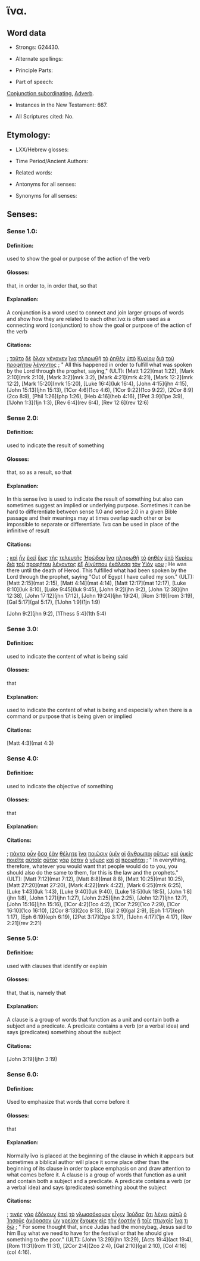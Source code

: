# ἵνα.

<!-- Status: S3=Needs2ndReview -->
<!-- Lexica used for edits: BDAG, LN, FFM, A-S  -->

## Word data

* Strongs: G24430.

* Alternate spellings:

* Principle Parts: 

* Part of speech: 

[Conjunction subordinating](http://ugg.readthedocs.io/en/latest/conjunction_subordinating.html),
[Adverb](http://ugg.readthedocs.io/en/latest/adverb.html).

* Instances in the New Testament: 667.

* All Scriptures cited: No.

## Etymology: 

* LXX/Hebrew glosses: 

* Time Period/Ancient Authors: 

* Related words: 

* Antonyms for all senses:

* Synonyms for all senses: 

## Senses:

### Sense  1.0: 

#### Definition: 

used to show the goal or purpose of the action of the verb

#### Glosses: 

that, in order to, in order that, so that

#### Explanation:

A conjunction is a word used to connect and join larger groups of words and show how they are related to each other.ἵνα is often used as a connecting word (conjunction) to show the goal or purpose of the action of the verb


#### Citations: 

; [τοῦτο](../G37780/01.md) [δὲ](../G11610/01.md) [ὅλον](../G36500/01.md) [γέγονεν](../G10960/01.md) [ἵνα](../G24430/01.md) [πληρωθῇ](../G41370/01.md) [τὸ](../G35880/01.md) [ῥηθὲν](../G30040/01.md) [ὑπὸ](../G52590/01.md) [Κυρίου](../G29620/01.md) [διὰ](../G12230/01.md) [τοῦ](../G35880/01.md) [προφήτου](../G43960/01.md) [λέγοντος](../G30040/01.md)
; " All this happened in order to fulfill what was spoken by the Lord through the prophet, saying," (ULT): 
[Matt 1:22](mat 1:22), [Mark 2:10](mrk 2:10), [Mark 3:2](mrk 3:2), [Mark 4:21](mrk 4:21), [Mark 12:2](mrk 12:2), [Mark 15:20](mrk 15:20), [Luke 16:4](luk 16:4), [John 4:15](jhn 4:15), [John 15:13](jhn 15:13), [1Cor 4:6](1co 4:6), [1Cor 9:22](1co 9:22), [2Cor 8:9](2co 8:9), [Phil 1:26](php 1:26), [Heb 4:16](heb 4:16), [1Pet 3:9](1pe 3:9), [1John 1:3](1jn 1:3), [Rev 6:4](rev 6:4), [Rev 12:6](rev 12:6)

### Sense  2.0:

#### Definition: 

used to indicate the result of something 

#### Glosses: 

that, so as a result, so that

#### Explanation:

In this sense ἵνα is used to indicate the result of something but also can sometimes suggest an implied or underlying purpose. Sometimes it can be hard to differentiate between sense 1.0 and sense 2.0 in a given Bible passage and their meanings may at times overlap each other or be impossible to separate or differentiate. ἵνα can be used in place of the infinitive of result

#### Citations: 


; [καὶ](../G25320/01.md) [ἦν](../G99999/01.md) [ἐκεῖ](../G15630/01.md) [ἕως](../G21930/01.md) [τῆς](../G35880/01.md) [τελευτῆς](../G50540/01.md) [Ἡρῴδου](../G22640/01.md) [ἵνα](../G24430/01.md) [πληρωθῇ](../G41370/01.md) [τὸ](../G35880/01.md) [ῥηθὲν](../G30040/01.md) [ὑπὸ](../G52590/01.md) [Κυρίου](../G29620/01.md) [διὰ](../G12230/01.md) [τοῦ](../G35880/01.md) [προφήτου](../G43960/01.md) [λέγοντος](../G30040/01.md) [ἐξ](../G15370/01.md) [Αἰγύπτου](../G01250/01.md) [ἐκάλεσα](../G25640/01.md) [τὸν](../G35880/01.md) [Υἱόν](../G52070/01.md) [μου](../G14730/01.md)
; He was there until the death of Herod. This fulfilled what had been spoken by the Lord through the prophet, saying "Out of Egypt I have called my son." (ULT): 
[Matt 2:15](mat 2:15), [Matt 4:14](mat 4:14), [Matt 12:17](mat 12:17), [Luke 8:10](luk 8:10), [Luke 9:45](luk 9:45), [John 9:2](jhn 9:2), [John 12:38](jhn 12:38), [John 17:12](jhn 17:12), [John 19:24](jhn 19:24), [Rom 3:19](rom 3:19), [Gal 5:17](gal 5:17),  [1John 1:9](1jn 1:9)


[John 9:2](jhn 9:2), [1Thess 5:4](1th 5:4)

### Sense  3.0:

#### Definition: 

used to indicate the content of what is being said  

#### Glosses: 

that

#### Explanation:

used to indicate the content of what is being and especially when there is a command  or purpose that is being given or implied

#### Citations: 

[Matt 4:3](mat 4:3)

### Sense  4.0: 

#### Definition: 

used to indicate the objective of something

#### Glosses: 

that

#### Explanation: 

#### Citations: 

; [πάντα](../G39560/01.md) [οὖν](../G37670/01.md) [ὅσα](../G37450/01.md) [ἐὰν](../G14370/01.md) [θέλητε](../G23090/01.md) [ἵνα](../G24430/01.md) [ποιῶσιν](../G41600/01.md) [ὑμῖν](../G47710/01.md) [οἱ](../G35880/01.md) [ἄνθρωποι](../G04440/01.md) [οὕτως](../G37790/01.md) [καὶ](../G25320/01.md) [ὑμεῖς](../G47710/01.md) [ποιεῖτε](../G41600/01.md) [αὐτοῖς](../G08460/01.md) [οὗτος](../G37780/01.md) [γάρ](../G10630/01.md) [ἐστιν](../G99999/01.md) [ὁ](../G35880/01.md) [νόμος](../G35510/01.md) [καὶ](../G25320/01.md) [οἱ](../G35880/01.md) [προφῆται](../G43960/01.md)
; " In everything, therefore, whatever you would want that people would do to you, you should also do the same to them, for this is the law and the prophets." (ULT): 
[Matt 7:12](mat 7:12), [Matt 8:8](mat 8:8), [Matt 10:25](mat 10:25), [Matt 27:20](mat 27:20), [Mark 4:22](mrk 4:22), [Mark 6:25](mrk 6:25), [Luke 1:43](luk 1:43), [Luke 9:40](luk 9:40), [Luke 18:5](luk 18:5), [John 1:8](jhn 1:8), [John 1:27](jhn 1:27), [John 2:25](jhn 2:25), [John 12:7](jhn 12:7), [John 15:16](jhn 15:16), [1Cor 4:2](1co 4:2), [1Cor 7:29](1co 7:29), [1Cor 16:10](1co 16:10), [2Cor 8:13](2co 8:13), [Gal 2:9](gal 2:9), [Eph 1:17](eph 1:17), [Eph 6:19](eph 6:19), [2Pet 3:17](2pe 3:17), [1John 4:17](1jn 4:17), [Rev 2:21](rev 2:21)


### Sense  5.0: 

#### Definition: 

used with clauses that identify or explain

#### Glosses: 

that, that is, namely that

#### Explanation: 

A clause is a group of words that function as a unit and contain both a subject and a predicate. A predicate contains a verb (or a verbal idea) and says (predicates) something about the subject

#### Citations:

[John 3:19](jhn 3:19)


### Sense  6.0: 

#### Definition: 

Used to emphasize that words that come before it

#### Glosses: 

that

#### Explanation:

Normally ἵνα is placed at the beginning of the clause in which it appears but sometimes a biblical author will place it some place other than the beginning of its clause in order to place emphasis on and draw attention to what comes before it. A clause is a group of words that function as a unit and contain both a subject and a predicate. A predicate contains a verb (or a verbal idea) and says (predicates) something about the subject

#### Citations: 

; [τινὲς](../G51000/01.md) [γὰρ](../G10630/01.md) [ἐδόκουν](../G13800/01.md) [ἐπεὶ](../G18930/01.md) [τὸ](../G35880/01.md) [γλωσσόκομον](../G11010/01.md) [εἶχεν](../G21920/01.md) [Ἰούδας](../G24550/01.md) [ὅτι](../G37540/01.md) [λέγει](../G30040/01.md) [αὐτῷ](../G08460/01.md) [ὁ](../G35880/01.md) [Ἰησοῦς](../G24240/01.md) [ἀγόρασον](../G00590/01.md) [ὧν](../G37390/01.md) [χρείαν](../G55320/01.md) [ἔχομεν](../G21920/01.md) [εἰς](../G15190/01.md) [τὴν](../G35880/01.md) [ἑορτήν](../G18590/01.md) [ἢ](../G22280/01.md) [τοῖς](../G35880/01.md) [πτωχοῖς](../G44340/01.md) [ἵνα](../G24430/01.md) [τι](../G51000/01.md) [δῷ](../G13250/01.md)
; " For some thought that, since Judas had the moneybag, Jesus said to him Buy what we need to have for the festival or that he should give something to the poor." (ULT): 
[John 13:29](jhn 13:29), [Acts 19:4](act 19:4), [Rom 11:31](rom 11:31), [2Cor 2:4](2co 2:4), [Gal 2:10](gal 2:10), [Col 4:16](col 4:16).
         